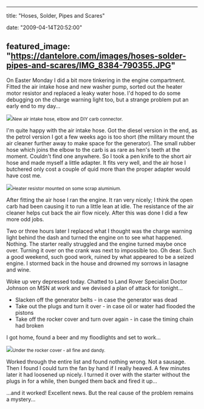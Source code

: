 
---
title: "Hoses, Solder, Pipes and Scares"

date: "2009-04-14T20:52:00"

featured_image: "https://dantelore.com/images/hoses-solder-pipes-and-scares/IMG_8384-790355.JPG"
---


On Easter Monday I did a bit more tinkering in the engine compartment.  Fitted the air intake hose and new washer pump, sorted out the heater motor resistor and replaced a leaky water hose.  I'd hoped to do some debugging on the charge warning light too, but a strange problem put an early end to my day...

<a href="http://danandtheduke.co.uk/uploaded_images/IMG_8384-790417.JPG"><img src="https://dantelore.com/images/hoses-solder-pipes-and-scares/IMG_8384-790355.JPG"/></a><span style="font-size:85%;">New air intake hose, elbow and DIY carb connector.</span>

I'm quite happy with the air intake hose.  Got the diesel version in the end, as the petrol version I got a few weeks ago is too short (the military mount the air cleaner further away to make space for the generator).  The small rubber hose which joins the elbow to the carb is as rare as hen's teeth at the moment.  Couldn't find one anywhere.  So I took a pen knife to the short air hose and made myself a little adapter.  It fits very well, and the air hose I butchered only cost a couple of quid more than the proper adapter would have cost me.

<a href="http://danandtheduke.co.uk/uploaded_images/IMG_8385-763653.JPG"><img src="https://dantelore.com/images/hoses-solder-pipes-and-scares/IMG_8385-763649.JPG"/></a><span style="font-size:85%;">Heater resistor mounted on some scrap aluminium.</span>

After fitting the air hose I ran the engine.  It ran very nicely; I think the open carb had been causing it to run a little lean at idle.  The resistance of the air cleaner helps cut back the air flow nicely.  After this was done I did a few more odd jobs.

Two or three hours later I replaced what I thought was the charge warning light behind the dash and turned the engine on to see what happened.  Nothing.  The starter really struggled and the engine turned maybe once over.  Turning it over on the crank was next to impossible too.  Oh dear.  Such a good weekend, such good work, ruined by what appeared to be a seized engine.  I stormed back in the house and drowned my sorrows in lasagne and wine.

Woke up very depressed today.  Chatted to Land Rover Specialist Doctor Johnson on MSN at work and we devised a plan of attack for tonight...
<ul><li>Slacken off the generator belts - in case the generator was dead
</li><li>Take out the plugs and turn it over - in case oil or water had flooded the pistons</li><li>Take off the rocker cover and turn over again - in case the timing chain had broken</li></ul>I got home, found a beer and my floodlights and set to work...

<a href="http://danandtheduke.co.uk/uploaded_images/IMG_8357-763683.JPG"><img src="https://dantelore.com/images/hoses-solder-pipes-and-scares/IMG_8357-763677.JPG"/></a><span style="font-size:85%;">Under the rocker cover - all fine and dandy.</span>

Worked through the entire list and found nothing wrong.  Not a sausage.  Then I found I could turn the fan by hand if I really heaved.  A few minutes later it had loosened up nicely.  I turned it over with the starter without the plugs in for a while, then bunged them back and fired it up...

...and it worked!  Excellent news.  But the real cause of the problem remains a mystery...